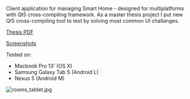 Client application for managing Smart Home - designed for multiplatforms with Qt5 cross-compiling framework. As a master thesis project I put new Qt5 cross-compiling tool to test by solving most common UI challanges.

[Thesis PDF](https://bitbucket.org/adamstyrc/smarthomepanel/downloads/ADAM_STYRC_praca_magisterska.pdf)

[Screenshots](https://drive.google.com/folderview?id=0B4SDFTe28sSeTGk3Z3lLS29mRE0&usp=sharing)

Tested on:

* Macbook Pro 13' (OS X)
* Samsung Galaxy Tab S (Android L)
* Nexus 5 (Android M)

![rooms_tablet.jpg](https://bitbucket.org/repo/8okRMr/images/2847662665-rooms_tablet.jpg)